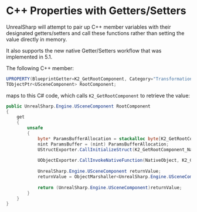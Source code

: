 # C++ Properties with Getters/Setters

UnrealSharp will attempt to pair up C++ member variables with their designated getters/setters and call these functions rather than setting the value directly in memory.&#x20;

It also supports the new native Getter/Setters workflow that was implemented in 5.1.

The following C++ member:

```csharp
UPROPERTY(BlueprintGetter=K2_GetRootComponent, Category="Transformation")
TObjectPtr<USceneComponent> RootComponent;
```

maps to this C# code, which calls `K2_GetRootComponent` to retrieve the value:

```csharp
public UnrealSharp.Engine.USceneComponent RootComponent
{
    get
    {
        unsafe
        {
            byte* ParamsBufferAllocation = stackalloc byte[K2_GetRootComponent_ParamsSize];
            nint ParamsBuffer = (nint) ParamsBufferAllocation;
            UStructExporter.CallInitializeStruct(K2_GetRootComponent_NativeFunction, ParamsBuffer);
            
            UObjectExporter.CallInvokeNativeFunction(NativeObject, K2_GetRootComponent_NativeFunction, ParamsBuffer);
            
            UnrealSharp.Engine.USceneComponent returnValue;
            returnValue = ObjectMarshaller<UnrealSharp.Engine.USceneComponent>.FromNative(IntPtr.Add(ParamsBuffer, K2_GetRootComponent_ReturnValue_Offset), 0);
            
            return (UnrealSharp.Engine.USceneComponent)returnValue;
        }
    }
}
```
